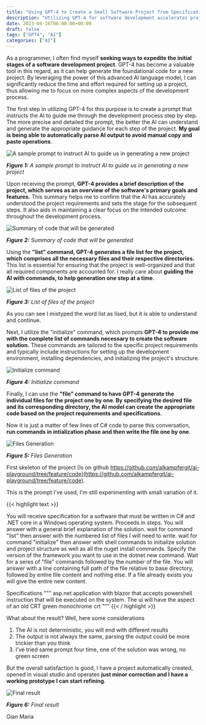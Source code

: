 ```yaml
---
title: "Using GPT-4 to Create a Small Software Project from Specification"
description: "Utilizing GPT-4 for software development accelerates project initialization and code generation, enabling developers to focus on complex tasks and improve overall efficiency."
date: 2023-04-16T06:00:00+00:00
draft: false
tags: ["GPT4", "AI"]
categories: ["AI"]
---
```


As a programmer, I often find myself **seeking ways to expedite the initial stages of a software development project**. GPT-4 has become a valuable tool in this regard, as it can help generate the foundational code for a new project. By leveraging the power of this advanced AI language model, I can significantly reduce the time and effort required for setting up a project, thus allowing me to focus on more complex aspects of the development process.

The first step in utilizing GPT-4 for this purpose is to create a prompt that instructs the AI to guide me through the development process step by step. The more precise and detailed the prompt, the better the AI can understand and generate the appropriate guidance for each step of the project. **My goal is being able to automatically parse AI output to avoid manual copy and paste operations**.

![A sample prompt to instruct AI to guide us in generating a new project](../images/code-generation-prompt.png)

***Figure 1:*** *A sample prompt to instruct AI to guide us in generating a new project*

Upon receiving the prompt, **GPT-4 provides a brief description of the project, which serves as an overview of the software's primary goals and features.** This summary helps me to confirm that the AI has accurately understood the project requirements and sets the stage for the subsequent steps. It also aids in maintaining a clear focus on the intended outcome throughout the development process.

![Summary of code that will be generated](../images/code-generator-summary.png)

***Figure 2:*** *Summary of code that will be generated*

Using the **"list" command, GPT-4 generates a file list for the project, which comprises all the necessary files and their respective directories.** This list is essential for ensuring that the project is well-organized and that all required components are accounted for. I really care about **guiding the AI with commands, to help generation one step at a time**.

![List of files of the project](../images/code-generator-filelist.png)

***Figure 3:*** *List of files of the project*

As you can see I mistyped the word list as lised, but it is able to understand and continue. 

Next, I utilize the "initialize" command, which prompts **GPT-4 to provide me with the complete list of commands necessary to create the software solution.** These commands are tailored to the specific project requirements and typically include instructions for setting up the development environment, installing dependencies, and initializing the project's structure. 

![Initialize command](../images/code-generator-initialize.png)

***Figure 4:*** *Initialize command*

Finally, I can use the **"file" command to have GPT-4 generate the individual files for the project one by one. By specifying the desired file and its corresponding directory, the AI model can create the appropriate code based on the project requirements and specifications.** 

Now it is just a matter of few lines of C# code to parse this conversation, **run commands in intialization phase and then write the file one by one**.

![Files Generation](../images/code-generator-file.png)

***Figure 5:*** *Files Generation*

First skeleton of the project [Is on github https://github.com/alkampfergit/ai-playground/tree/feature/code](https://github.com/alkampfergit/ai-playground/tree/feature/code).

This is the prompt I've used, I'm still experimenting with small variation of it.

{{< highlight text >}}

You will receive specification for a software that must be written in C# and .NET core in a Windows operating system.
Proceeds in steps. 
You will answer with a general brief explanation of the solution.
wait for command "list" then answer with the numbered list of files I will need to write.
wait for command "initialize" then answer with shell commands to initialize solution and project structure as well as all the nuget install commands. Specify the version of the framework you want to use in the dotnet new command.
Wait for a seres of "file" commands followed by the number of the file. You will answer with a line containing full path of the file relative to base directory, followed by entire file content and nothing else. If a file already exists you will give the entire new content.

Specifications
"""
asp.net application with blazor that accepts powershell instruction that will be executed on the system. 
The ui will have the aspect of an old CRT green monochrome crt
"""
{{< / highlight >}}

What about the result? Well, here some considerations

1. The AI is not deterministic, you will end with different results
2. The output is not always the same, parsing the output could be more trickier than you think
3. I've tried same prompt four time, one of the solution was wrong, no green screen

But the overall satisfaction is good, I have a project automatically created, opened in visual studio and operates **just minor correction and I have a working prototype I can start refining**.

![Final result](../images/code-generator-output.png)

***Figure 6:*** *Final result*

Gian Maria